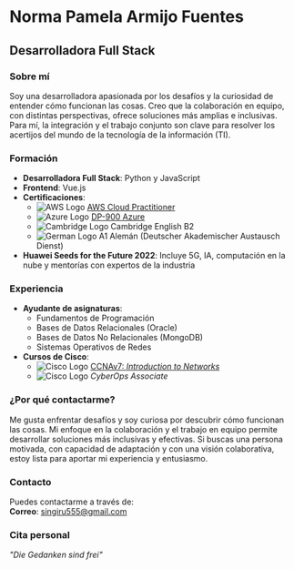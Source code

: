 # Norma Pamela Armijo Fuentes

## Desarrolladora Full Stack

### Sobre mí
Soy una desarrolladora apasionada por los desafíos y la curiosidad de entender cómo funcionan las cosas. Creo que la colaboración en equipo, con distintas perspectivas, ofrece soluciones más amplias e inclusivas. Para mí, la integración y el trabajo conjunto son clave para resolver los acertijos del mundo de la tecnología de la información (TI).

### Formación
- **Desarrolladora Full Stack**: Python y JavaScript
- **Frontend**: Vue.js
- **Certificaciones**:
  - ![AWS Logo](https://upload.wikimedia.org/wikipedia/commons/4/4a/Amazon_Web_Services_Logo.svg) [AWS Cloud Practitioner](https://aws.amazon.com/certification/)
  - ![Azure Logo](https://upload.wikimedia.org/wikipedia/commons/6/60/Microsoft_Azure_Logo.svg) [DP-900 Azure](https://learn.microsoft.com/en-us/certifications/exams/dp-900/)
  - ![Cambridge Logo](https://upload.wikimedia.org/wikipedia/commons/8/8d/Cambridge_University_Press_logo.svg) Cambridge English B2
  - ![German Logo](https://upload.wikimedia.org/wikipedia/commons/3/36/Deutscher_Akademischer_Austauschdienst_logo.svg) A1 Alemán (Deutscher Akademischer Austausch Dienst)
- **Huawei Seeds for the Future 2022**: Incluye 5G, IA, computación en la nube y mentorías con expertos de la industria

### Experiencia
- **Ayudante de asignaturas**:
  - Fundamentos de Programación
  - Bases de Datos Relacionales (Oracle)
  - Bases de Datos No Relacionales (MongoDB)
  - Sistemas Operativos de Redes
- **Cursos de Cisco**:
  - ![Cisco Logo](https://upload.wikimedia.org/wikipedia/commons/0/05/Cisco_logo_blue.svg) [CCNAv7: *Introduction to Networks*](https://www.netacad.com/courses/networking/ccna)
  - ![Cisco Logo](https://upload.wikimedia.org/wikipedia/commons/0/05/Cisco_logo_blue.svg) *CyberOps Associate*

### ¿Por qué contactarme?
Me gusta enfrentar desafíos y soy curiosa por descubrir cómo funcionan las cosas. Mi enfoque en la colaboración y el trabajo en equipo permite desarrollar soluciones más inclusivas y efectivas. Si buscas una persona motivada, con capacidad de adaptación y con una visión colaborativa, estoy lista para aportar mi experiencia y entusiasmo.

### Contacto
Puedes contactarme a través de:  
**Correo**: [singiru555@gmail.com](mailto:singiru555@gmail.com)

### Cita personal
*"Die Gedanken sind frei"*
